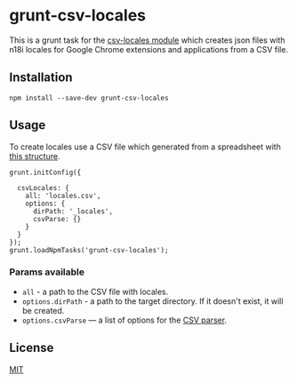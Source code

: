 # grunt-csv-locales

This is a grunt task for the [csv-locales module](https://www.npmjs.com/package/csv-locales) which creates json files with n18i locales for Google Chrome extensions and applications from a CSV file.


## Installation

    npm install --save-dev grunt-csv-locales


## Usage

To create locales use a CSV file which generated from a spreadsheet with [this structure](https://docs.google.com/spreadsheets/d/1ONVyE5iwe7Hjg74eUQ5WdJjQ7i8kWNcbfXI-uh3bvdc/edit?usp=sharing).

    grunt.initConfig({
    
      csvLocales: {
        all: 'locales.csv',
        options: {
          dirPath: '_locales',
          csvParse: {}
        }
      }
    });
    grunt.loadNpmTasks('grunt-csv-locales');


### Params available

* `all` - a path to the CSV file with locales.
* `options.dirPath` - a path to the target directory. If it doesn't exist, it will be created.
* `options.csvParse` — a list of options for the [CSV parser](http://csv.adaltas.com/parse/).


License
-------

[MIT](LICENSE)
